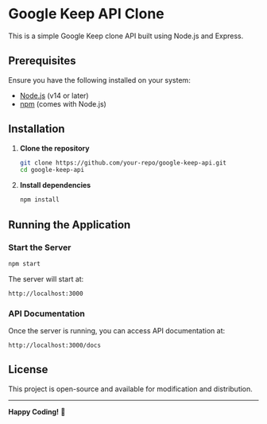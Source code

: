 # Google Keep API Clone

This is a simple Google Keep clone API built using Node.js and Express.

## Prerequisites

Ensure you have the following installed on your system:
- [Node.js](https://nodejs.org/) (v14 or later)
- [npm](https://www.npmjs.com/) (comes with Node.js)

## Installation

1. **Clone the repository**
   ```sh
   git clone https://github.com/your-repo/google-keep-api.git
   cd google-keep-api
   ```

2. **Install dependencies**
   ```sh
   npm install
   ```

## Running the Application

### Start the Server
   ```sh
   npm start
   ```

The server will start at:
   ```
   http://localhost:3000
   ```

### API Documentation

Once the server is running, you can access API documentation at:
   ```
   http://localhost:3000/docs
   ```


## License
This project is open-source and available for modification and distribution.

---
**Happy Coding!** 🚀


